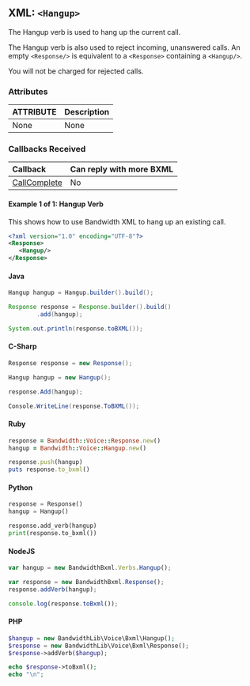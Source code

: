 
## XML: `<Hangup>`
The Hangup verb is used to hang up the current call.

The Hangup verb is also used to reject incoming, unanswered calls. An empty `<Response/>` is equivalent to a `<Response>` containing a `<Hangup/>`.

You will not be charged for rejected calls.


### Attributes

| ATTRIBUTE | Description |
|:----------|:------------|
| None      | None        |

### Callbacks Received

| Callback                         | Can reply with more BXML |
|:---------------------------------|:-------------------------|
| [CallComplete](../callbacks/disconnect.md) | No                      |




#### Example 1 of 1: Hangup Verb
This shows how to use Bandwidth XML to hang up an existing call.




```XML
<?xml version="1.0" encoding="UTF-8"?>
<Response>
   <Hangup/>
</Response>
```



#### Java

```java
Hangup hangup = Hangup.builder().build();

Response response = Response.builder().build()
        .add(hangup);

System.out.println(response.toBXML());
```



#### C-Sharp

```csharp
Response response = new Response();

Hangup hangup = new Hangup();

response.Add(hangup);

Console.WriteLine(response.ToBXML());
```




#### Ruby

```ruby
response = Bandwidth::Voice::Response.new()
hangup = Bandwidth::Voice::Hangup.new()

response.push(hangup)
puts response.to_bxml()
```



#### Python

```python
response = Response()
hangup = Hangup()

response.add_verb(hangup)
print(response.to_bxml())
```



#### NodeJS

```js
var hangup = new BandwidthBxml.Verbs.Hangup();

var response = new BandwidthBxml.Response();
response.addVerb(hangup);

console.log(response.toBxml());
```



#### PHP

```php
$hangup = new BandwidthLib\Voice\Bxml\Hangup();
$response = new BandwidthLib\Voice\Bxml\Response();
$response->addVerb($hangup);

echo $response->toBxml();
echo "\n";
```


